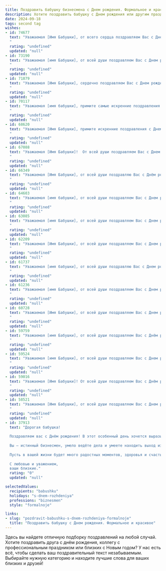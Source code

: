 ```yaml
---
title: Поздравить бабушку бизнесмена c Днем рождения. Формальное и красивое
description: Хотите поздравить бабушку c Днем рождения или другим праздником? Наш ИИ создаст незабываемое поздравление, а вы обязательно выделитесь среди других.  
date: 2024-09-18
tags: second tag
wishes:
- id: 74677
  text: "Уважаемая [Имя Бабушки], от всего сердца поздравляем Вас с Днем рождения! Желаем Вам крепкого здоровья, процветания в бизнесе, благополучия и радости в кругу семьи. Пусть каждый день дарит Вам яркие эмоции и приятные моменты.
  "
  rating: "undefined"
  updated: "null"
- id: 73190
  text: "Уважаемая [имя Бабушки], от всей души поздравляем Вас с Днем рождения! Желаем Вам крепкого здоровья, благополучия, успехов в Ваших делах, много радостных моментов и приятных впечатлений от жизни. Пусть Ваш бизнес процветает, а Вас всегда окружает любовь близких!
  "
  rating: "undefined"
  updated: "null"
- id: 71879
  text: "Уважаемая [Имя Бабушки], сердечно поздравляем Вас с Днем рождения! Желаем Вам крепкого здоровья, неиссякаемой энергии и благополучия во всех начинаниях. Пусть Ваша мудрость и жизненный опыт всегда служат Вам опорой, а Ваше сердце будет наполнено любовью и радостью.
  "
  rating: "undefined"
  updated: "null"
- id: 70117
  text: "Уважаемая [имя бабушки], примите самые искренние поздравления с Днем рождения!  Желаем Вам крепкого здоровья, бодрости духа,  успеха в Ваших делах и  радости от каждого прожитого дня.  Пусть Ваше сердце всегда будет согрето любовью близких!
  "
  rating: "undefined"
  updated: "null"
- id: 68620
  text: "Уважаемая [Имя Бабушки], примите искренние поздравления с Днем рождения! Желаем Вам крепкого здоровья, благополучия, новых успехов в Вашем бизнесе и, конечно же, радости от каждого прожитого дня.
  "
  rating: "undefined"
  updated: "null"
- id: 67088
  text: "Уважаемая [Имя Бабушки]!  От всей души поздравляем Вас с Днем рождения! Желаем Вам крепкого здоровья, благополучия, оптимизма и новых успехов в Вашей нелёгкой, но столь уважаемой профессии бизнесмена. Пусть каждый день будет полон радости, любви и добрых событий.
  "
  rating: "undefined"
  updated: "null"
- id: 66349
  text: "Уважаемая [Имя Бабушки], от всей души поздравляю Вас с Днём рождения! Желаю Вам крепкого здоровья, благополучия и процветания в Вашем бизнесе. Пусть каждый день приносит радость, а Ваша жизнь будет наполнена успехами и приятными моментами!
  "
  rating: "undefined"
  updated: "null"
- id: 64603
  text: "Уважаемая [имя бабушки], от всей души поздравляем Вас с Днем рождения! Желаем Вам крепкого здоровья, оптимизма, благополучия и дальнейших успехов в бизнесе. Пусть Ваша деловая хватка и мудрость всегда ведут Вас к новым вершинам!
  "
  rating: "undefined"
  updated: "null"
- id: 63085
  text: "Уважаемая [имя Бабушки], от всей души поздравляем Вас с Днем рождения! Желаем Вам крепкого здоровья, благополучия,  успехов в Вашем нелегком, но столь важном деле – бизнесе. Пусть каждый день дарит Вам радость и удовлетворение от достигнутых результатов. Счастья Вам, любви и долголетия!
  "
  rating: "undefined"
  updated: "null"
- id: 62209
  text: "Уважаемая [Имя Бабушки], от всей души поздравляем Вас с Днем рождения! Желаем Вам крепкого здоровья, неиссякаемой энергии, благополучия и успехов в Ваших начинаниях. Пусть каждый день будет наполнен радостью, теплом и любовью близких людей.
  "
  rating: "undefined"
  updated: "null"
- id: 61737
  text: "Уважаемая [имя бабушки], от всей души поздравляю Вас с Днем рождения! Желаю Вам крепкого здоровья, процветания в бизнесе, семейного благополучия и радостных моментов в жизни. Пусть каждый день будет наполнен счастьем и любовью близких.
  "
  rating: "undefined"
  updated: "null"
- id: 61236
  text: "Уважаемая [имя Бабушки], от всей души поздравляем Вас с Днем рождения! Желаем Вам крепкого здоровья, благополучия, процветания в  Вашем бизнесе и исполнения всех желаний. Пусть этот день принесет Вам радость, тепло и любовь близких.
  "
  rating: "undefined"
  updated: "null"
- id: 60728
  text: "Уважаемая [Имя Бабушки], от всей души поздравляем Вас с Днем рождения! Желаем Вам крепкого здоровья, неиссякаемой энергии, оптимизма и благополучия! Пусть Ваша жизнь будет наполнена радостью, любовью и удачей!
  "
  rating: "undefined"
  updated: "null"
- id: 59759
  text: "Уважаемая [имя Бабушки], от всей души поздравляем Вас с Днём рождения! Желаем Вам крепкого здоровья, долгих лет жизни, благополучия и процветания. Пусть Ваш богатый опыт и мудрые советы всегда будут ценным подарком для Ваших близких.
  "
  rating: "undefined"
  updated: "null"
- id: 59524
  text: "Уважаемая [имя Бабушки], от всей души поздравляем Вас с Днем рождения! Желаем Вам крепкого здоровья, бодрости духа, семейного благополучия и успехов в Вашем нелегком деле бизнесмена. Пусть каждый день будет наполнен радостью, любовью и светлыми эмоциями. Счастья Вам и долгих лет жизни!
  "
  rating: "undefined"
  updated: "null"
- id: 59016
  text: "Уважаемая [Имя Бабушки]! От всей души поздравляем Вас с Днём рождения! Желаем Вам крепкого здоровья, благополучия, успехов в Вашем нелёгком, но таком важном деле - бизнесе. Пусть Ваша мудрость и опыт продолжают вдохновлять Вас на новые свершения. Счастья Вам, любви и радости!
  "
  rating: "undefined"
  updated: "null"
- id: 58521
  text: "Уважаемая [Имя Бабушки], от всей души поздравляем Вас с Днем рождения! Желаем Вам крепкого здоровья, неиссякаемой энергии и успехов в Вашем непростом, но благородном  бизнесе. Пусть каждый день приносит Вам радость, тепло близких и новые победы!
  "
  rating: "undefined"
  updated: "null"
- id: 37913
  text: "Дорогая бабушка!
  
  Поздравляем вас с Днём рождения! В этот особенный день хочется выразить вам нашу глубокую благодарность и сердечные пожелания. Ваша мудрость, жизненный опыт и поддержка не только вдохновляют, но и дарят нам силу двигаться вперёд.
  
  Вы — истинный бизнесмен, умело ведёте дела и умеете находить выход из любой ситуации. Ваши достижения и уверенность в собственных силах служат примером для нас. Мы гордимся вами и восхищаемся вашими успехами.
  
  Пусть в вашей жизни будет много радостных моментов, здоровья и счастья. Желаем вам новых свершений, гармонии и благополучия.
  
  С любовью и уважением,
  ваши близкие."
  rating: "0"
  updated: "null"

selectedValues:
  recipients: "babushku"
  holidays: "s-dnem-rozhdeniya"
  professions: "biznesmen"
  style: "formalnoje"

links:
- slug: "pozdravit-babushku-s-dnem-rozhdeniya-formalnoje"
  title: "Поздравить бабушку c Днем рождения. Формальное и красивое"
---
```


Здесь вы найдете отличную подборку поздравлений на любой случай. 
Хотите поздравить друга с днём рождения, коллегу с профессиональным праздником или близких с Новым годом? У нас есть всё, чтобы сделать ваш поздравительный текст незабываемым. Выбирайте нужную категорию и находите лучшие слова для ваших близких и друзей!
